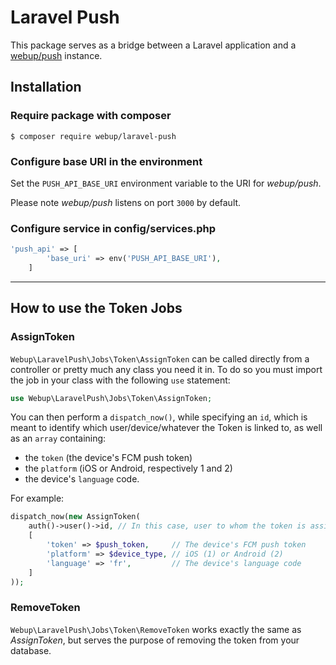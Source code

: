 # Laravel Push

This package serves as a bridge between a Laravel application and a [webup/push](https://github.com/matthmart/push) instance.


## Installation 

### Require package with composer

```
$ composer require webup/laravel-push
```

### Configure base URI in the environment

Set the `PUSH_API_BASE_URI` environment variable to the URI for _webup/push_.

Please note _webup/push_ listens on port `3000` by default.

### Configure service in config/services.php

```php
'push_api' => [
        'base_uri' => env('PUSH_API_BASE_URI'),
    ]
```

---

## How to use the Token Jobs

### AssignToken

`Webup\LaravelPush\Jobs\Token\AssignToken` can be called directly from a controller or pretty much any class you need it in.
To do so you must import the job in your class with the following `use` statement:

```php
use Webup\LaravelPush\Jobs\Token\AssignToken;
```

You can then perform a `dispatch_now()`, while specifying an `id`, which is meant to identify which user/device/whatever the Token is linked to, as well as an `array` containing:

- the `token` (the device's FCM push token)
- the `platform` (iOS or Android, respectively 1 and 2) 
- the device's `language` code.

For example: 

```php
dispatch_now(new AssignToken(
    auth()->user()->id, // In this case, user to whom the token is assigned
    [
        'token' => $push_token,     // The device's FCM push token
        'platform' => $device_type, // iOS (1) or Android (2)
        'language' => 'fr',         // The device's language code
    ]
));
```

### RemoveToken

`Webup\LaravelPush\Jobs\Token\RemoveToken` works exactly the same as _AssignToken_, but serves the purpose of removing the token from your database.
